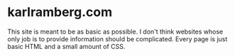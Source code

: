 # karlramberg.com

This site is meant to be as basic as possible. I don't think websites whose only job is
to provide information should be complicated.
Every page is just basic HTML and a small amount of CSS.
